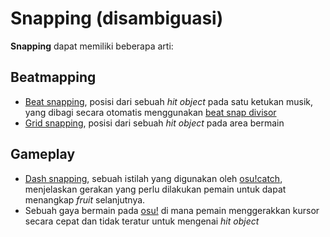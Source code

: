 # Snapping (disambiguasi)

**Snapping** dapat memiliki beberapa arti:

## Beatmapping

- [Beat snapping](/wiki/Beatmapping/Snapping), posisi dari sebuah *hit object* pada satu ketukan musik, yang dibagi secara otomatis menggunakan [beat snap divisor](/wiki/Client/Beatmap_editor/Beat_Snap_Divisor)
- [Grid snapping](/wiki/Grid_snapping), posisi dari sebuah *hit object* pada area bermain

## Gameplay

- [Dash snapping](/wiki/Gameplay/Dash_snapping), sebuah istilah yang digunakan oleh [osu!catch](/wiki/Game_mode/osu!catch), menjelaskan gerakan yang perlu dilakukan pemain untuk dapat menangkap *fruit* selanjutnya.
- Sebuah gaya bermain pada [osu!](/wiki/Game_mode/osu!) di mana pemain menggerakkan kursor secara cepat dan tidak teratur untuk mengenai *hit object*
